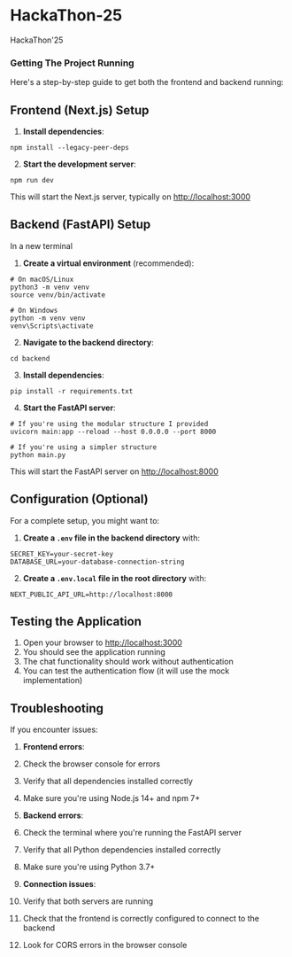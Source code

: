 # HackaThon-25
HackaThon'25

### Getting The Project Running

Here's a step-by-step guide to get both the frontend and backend running:

## Frontend (Next.js) Setup

1. **Install dependencies**:

```shellscript
npm install --legacy-peer-deps
```


2. **Start the development server**:

```shellscript
npm run dev
```

This will start the Next.js server, typically on [http://localhost:3000](http://localhost:3000)




## Backend (FastAPI) Setup
In a new terminal

1. **Create a virtual environment** (recommended):

```shellscript
# On macOS/Linux
python3 -m venv venv
source venv/bin/activate

# On Windows
python -m venv venv
venv\Scripts\activate
```


2. **Navigate to the backend directory**:

```shellscript
cd backend
```


3. **Install dependencies**:

```shellscript
pip install -r requirements.txt
```


4. **Start the FastAPI server**:

```shellscript
# If you're using the modular structure I provided
uvicorn main:app --reload --host 0.0.0.0 --port 8000

# If you're using a simpler structure
python main.py
```

This will start the FastAPI server on [http://localhost:8000](http://localhost:8000)




## Configuration (Optional)

For a complete setup, you might want to:

1. **Create a `.env` file in the backend directory** with:

```plaintext
SECRET_KEY=your-secret-key
DATABASE_URL=your-database-connection-string
```


2. **Create a `.env.local` file in the root directory** with:

```plaintext
NEXT_PUBLIC_API_URL=http://localhost:8000
```




## Testing the Application

1. Open your browser to [http://localhost:3000](http://localhost:3000)
2. You should see the application running
3. The chat functionality should work without authentication
4. You can test the authentication flow (it will use the mock implementation)


## Troubleshooting

If you encounter issues:

1. **Frontend errors**:

1. Check the browser console for errors
2. Verify that all dependencies installed correctly
3. Make sure you're using Node.js 14+ and npm 7+



2. **Backend errors**:

1. Check the terminal where you're running the FastAPI server
2. Verify that all Python dependencies installed correctly
3. Make sure you're using Python 3.7+



3. **Connection issues**:

1. Verify that both servers are running
2. Check that the frontend is correctly configured to connect to the backend
3. Look for CORS errors in the browser console


